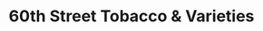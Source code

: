 ---
title: "60th Street Tobacco & Varieties"
url: /milwaukee/60th-street-tobacco-and-varieties/
shop: tobacco
---